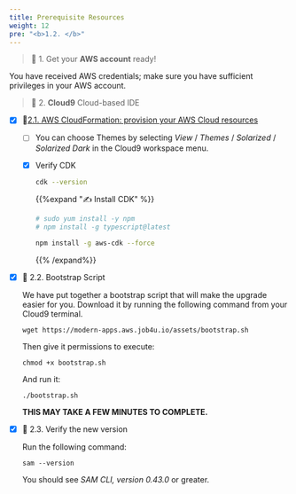 ```yaml
---
title: Prerequisite Resources
weight: 12
pre: "<b>1.2. </b>"
---
```


> 🎯 1. Get your **AWS account** ready!

You have received AWS credentials; make sure you have sufficient privileges in your AWS account.


> 🎯 2. **Cloud9** Cloud-based IDE

* [x] 🚀[2.1. AWS CloudFormation: provision your AWS Cloud resources](https://devops.job4u.io/Modern-Apps/VPC-Cloud9-IDE/index.html)
  * [ ] You can choose Themes by selecting *View* / *Themes* / *Solarized* / *Solarized Dark* in the Cloud9 workspace menu.

  * [x] Verify CDK

    ``` bash
    cdk --version
    ```

    {{%expand "✍️ Install CDK" %}}
    ```bash
    # sudo yum install -y npm
    # npm install -g typescript@latest
    
    npm install -g aws-cdk --force
    ```
    {{% /expand%}}

* [x] 🚀 2.2. Bootstrap Script

  We have put together a bootstrap script that will make the upgrade easier for you. Download it by running the following command from your Cloud9 terminal. 

  ```
  wget https://modern-apps.aws.job4u.io/assets/bootstrap.sh
  ```

  Then give it permissions to execute: 

  ```
  chmod +x bootstrap.sh
  ```

  And run it: 

  ```
  ./bootstrap.sh
  ```

  **THIS MAY TAKE A FEW MINUTES TO COMPLETE.**


* [x] 🚀 2.3. Verify the new version

  Run the following command: 

  ```
  sam --version
  ```

  You should see *SAM CLI, version 0.43.0* or greater.